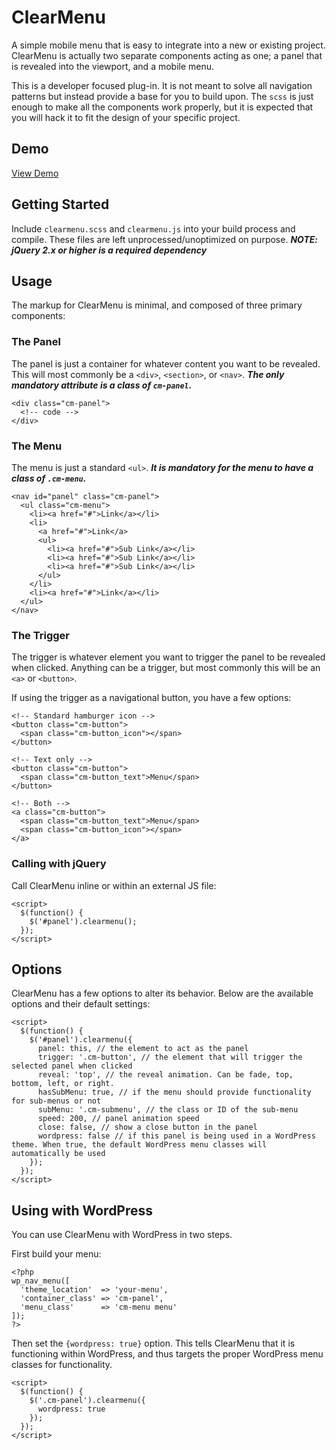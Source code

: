 # ClearMenu
A simple mobile menu that is easy to integrate into a new or existing project. ClearMenu is actually two separate components acting as one; a panel that is revealed into the viewport, and a mobile menu.

This is a developer focused plug-in. It is not meant to solve all navigation patterns but instead provide a base for you to build upon. The `scss` is just enough to make all the components work properly, but it is expected that you will hack it to fit the design of your specific project.

## Demo
[View Demo](http://codepen.io/bebaps/pen/jrBpxv)

## Getting Started
Include `clearmenu.scss` and `clearmenu.js` into your build process and compile. These files are left unprocessed/unoptimized on purpose. ***NOTE: jQuery 2.x or higher is a required dependency***

## Usage
The markup for ClearMenu is minimal, and composed of three primary components:

### The Panel
The panel is just a container for whatever content you want to be revealed. This will most commonly be a `<div>`, `<section>`, or `<nav>`. ***The only mandatory attribute is a class of `cm-panel`.***
```
<div class="cm-panel">
  <!-- code -->
</div>
```

### The Menu
The menu is just a standard `<ul>`. ***It is mandatory for the menu to have a class of `.cm-menu`.***
```
<nav id="panel" class="cm-panel">
  <ul class="cm-menu">
    <li><a href="#">Link</a></li>
    <li>
      <a href="#">Link</a>
      <ul>
        <li><a href="#">Sub Link</a></li>
        <li><a href="#">Sub Link</a></li>
        <li><a href="#">Sub Link</a></li>
      </ul>
    </li>
    <li><a href="#">Link</a></li>
  </ul>
</nav>
```

### The Trigger
The trigger is whatever element you want to trigger the panel to be revealed when clicked. Anything can be a trigger, but most commonly this will be an `<a>` or `<button>`.

If using the trigger as a navigational button, you have a few options:
```
<!-- Standard hamburger icon -->
<button class="cm-button">
  <span class="cm-button_icon"></span>
</button>

<!-- Text only -->
<button class="cm-button">
  <span class="cm-button_text">Menu</span>
</button>

<!-- Both -->
<a class="cm-button">
  <span class="cm-button_text">Menu</span>
  <span class="cm-button_icon"></span>
</a>
```

### Calling with jQuery
Call ClearMenu inline or within an external JS file:
```
<script>
  $(function() {
    $('#panel').clearmenu();
  });
</script>
```

## Options
ClearMenu has a few options to alter its behavior. Below are the available options and their default settings:
```
<script>
  $(function() {
    $('#panel').clearmenu({
      panel: this, // the element to act as the panel
      trigger: '.cm-button', // the element that will trigger the selected panel when clicked
      reveal: 'top', // the reveal animation. Can be fade, top, bottom, left, or right.
      hasSubMenu: true, // if the menu should provide functionality for sub-menus or not
      subMenu: '.cm-submenu', // the class or ID of the sub-menu
      speed: 200, // panel animation speed
      close: false, // show a close button in the panel
      wordpress: false // if this panel is being used in a WordPress theme. When true, the default WordPress menu classes will automatically be used
    });
  });
</script>
```

## Using with WordPress
You can use ClearMenu with WordPress in two steps.

First build your menu:
```
<?php
wp_nav_menu([
  'theme_location'  => 'your-menu',
  'container_class' => 'cm-panel',
  'menu_class'      => 'cm-menu menu'
]);
?>
```
Then set the `{wordpress: true}` option. This tells ClearMenu that it is functioning within WordPress, and thus targets the proper WordPress menu classes for functionality.
```
<script>
  $(function() {
    $('.cm-panel').clearmenu({
      wordpress: true
    });
  });
</script>
```

